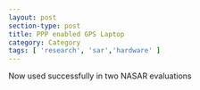 ```yaml
---
layout: post
section-type: post
title: PPP enabled GPS Laptop
category: Category
tags: [ 'research', 'sar','hardware' ]
---
```

Now used successfully in two NASAR evaluations

<!-- Place this tag in your head or just before your close body tag. -->
<script type="text/javascript" src="https://apis.google.com/js/plusone.js"></script>

<!-- Place this tag where you want the widget to render. -->
<div class="g-post" data-href="https://plus.google.com/115988942600478124988/posts/eSKFARTxsyV"></div>
